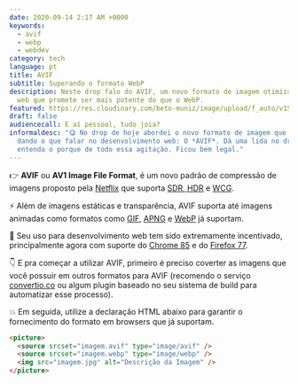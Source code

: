 ```yaml
---
date: 2020-09-14 2:17 AM +0000
keywords:
  - avif
  - webp
  - webdev
category: tech
language: pt
title: AVIF
subtitle: Superando o formato WebP
description: Neste drop falo do AVIF, um novo formato de imagem otimizado para
  web que promete ser mais potente do que o WebP.
featured: https://res.cloudinary.com/beto-muniz/image/upload/f_auto/v1599780123/Titulo_Subtitulo_Image_Site_1_mc7a8a.jpg
draft: false
audiencecall: E aí pessoal, tudo joia?
informaldesc: "😋 No drop de hoje abordei o novo formato de imagem que está
  dando o que falar no desenvolvimento web: O *AVIF*. Dá uma lida no drop e
  entenda o porque de todo essa agitação. Ficou bem legal."
---
```


👉 **AVIF** ou **AV1 Image File Format**, é um novo padrão de compressão de imagens proposto pela [Netflix](https://netflixtechblog.com/avif-for-next-generation-image-coding-b1d75675fe4) que suporta [SDR, HDR](https://www.viewsonic.com/library/photography/what-is-hdr-hdr-vs-sdr/) e [WCG](https://www.cnet.com/how-to/what-is-wide-color-gamut-wcg/).

⚡️ Além de imagens estáticas e transparência, AVIF suporta até imagens animadas como formatos como [GIF](https://pt.wikipedia.org/wiki/GIF), [APNG](https://pt.wikipedia.org/wiki/Animated_Portable_Network_Graphics) e [WebP](https://betomuniz.com/drops/webp) já suportam.

🧐 Seu uso para desenvolvimento web tem sido extremamente incentivado, principalmente agora com suporte do [Chrome 85](https://www.chromestatus.com/feature/4905307790639104) e do [Firefox 77](https://www.reddit.com/r/firefox/comments/gegafv/psa_firefox_77_beta_includes_avif_the_av1_image/).

👇 E pra começar a utilizar AVIF, primeiro é preciso coverter as imagens que você possuir em outros formatos para AVIF (recomendo o serviço [convertio.co](https://convertio.co/) ou algum plugin baseado no seu sistema de build para automatizar esse processo).

💥 Em seguida, utilize a declaração HTML abaixo para garantir o fornecimento do formato em browsers que já suportam.

```html
<picture>
  <source srcset="imagem.avif" type="image/avif" />
  <source srcset="imagem.webp" type="image/webp" />
  <img src="imagem.jpg" alt="Descrição da Imagem" />
</picture>
```
